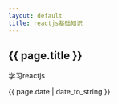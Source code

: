 ```yaml
---
layout: default
title: reactjs基础知识
---
```


<h2>{{ page.title }}</h2>
<p>学习reactjs</p>
<p>{{ page.date | date_to_string }}</p>
